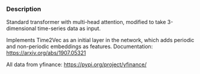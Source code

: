 ### Description

Standard transformer with multi-head attention, modified to take 3-dimensional time-series data as input.

Implements Time2Vec as an initial layer in the network, which adds periodic and non-periodic embeddings as features. Documentation: https://arxiv.org/abs/1907.05321

All data from yfinance: 
https://pypi.org/project/yfinance/
